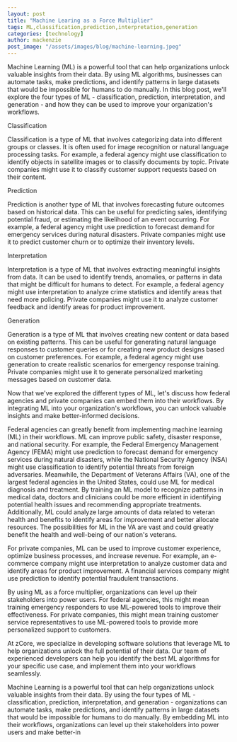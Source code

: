 ```yaml
---
layout: post
title: "Machine Learing as a Force Multiplier"
tags: ML,classification,prediction,interpretation,generation
categories: [technology]
author: mackenzie
post_image: "/assets/images/blog/machine-learning.jpeg"
---
```


Machine Learning (ML) is a powerful tool that can help organizations unlock valuable insights from their data. By using ML algorithms, businesses can automate tasks, make predictions, and identify patterns in large datasets that would be impossible for humans to do manually. In this blog post, we'll explore the four types of ML - classification, prediction, interpretation, and generation - and how they can be used to improve your organization's workflows.

Classification

Classification is a type of ML that involves categorizing data into different groups or classes. It is often used for image recognition or natural language processing tasks. For example, a federal agency might use classification to identify objects in satellite images or to classify documents by topic. Private companies might use it to classify customer support requests based on their content.

Prediction

Prediction is another type of ML that involves forecasting future outcomes based on historical data. This can be useful for predicting sales, identifying potential fraud, or estimating the likelihood of an event occurring. For example, a federal agency might use prediction to forecast demand for emergency services during natural disasters. Private companies might use it to predict customer churn or to optimize their inventory levels.

Interpretation

Interpretation is a type of ML that involves extracting meaningful insights from data. It can be used to identify trends, anomalies, or patterns in data that might be difficult for humans to detect. For example, a federal agency might use interpretation to analyze crime statistics and identify areas that need more policing. Private companies might use it to analyze customer feedback and identify areas for product improvement.

Generation

Generation is a type of ML that involves creating new content or data based on existing patterns. This can be useful for generating natural language responses to customer queries or for creating new product designs based on customer preferences. For example, a federal agency might use generation to create realistic scenarios for emergency response training. Private companies might use it to generate personalized marketing messages based on customer data.

Now that we've explored the different types of ML, let's discuss how federal agencies and private companies can embed them into their workflows. By integrating ML into your organization's workflows, you can unlock valuable insights and make better-informed decisions.

Federal agencies can greatly benefit from implementing machine learning (ML) in their workflows. ML can improve public safety, disaster response, and national security. For example, the Federal Emergency Management Agency (FEMA) might use prediction to forecast demand for emergency services during natural disasters, while the National Security Agency (NSA) might use classification to identify potential threats from foreign adversaries. Meanwhile, the Department of Veterans Affairs (VA), one of the largest federal agencies in the United States, could use ML for medical diagnosis and treatment. By training an ML model to recognize patterns in medical data, doctors and clinicians could be more efficient in identifying potential health issues and recommending appropriate treatments. Additionally, ML could analyze large amounts of data related to veteran health and benefits to identify areas for improvement and better allocate resources. The possibilities for ML in the VA are vast and could greatly benefit the health and well-being of our nation's veterans.

For private companies, ML can be used to improve customer experience, optimize business processes, and increase revenue. For example, an e-commerce company might use interpretation to analyze customer data and identify areas for product improvement. A financial services company might use prediction to identify potential fraudulent transactions.

By using ML as a force multiplier, organizations can level up their stakeholders into power users. For federal agencies, this might mean training emergency responders to use ML-powered tools to improve their effectiveness. For private companies, this might mean training customer service representatives to use ML-powered tools to provide more personalized support to customers.

At zCore, we specialize in developing software solutions that leverage ML to help organizations unlock the full potential of their data. Our team of experienced developers can help you identify the best ML algorithms for your specific use case, and implement them into your workflows seamlessly.

Machine Learning is a powerful tool that can help organizations unlock valuable insights from their data. By using the four types of ML - classification, prediction, interpretation, and generation - organizations can automate tasks, make predictions, and identify patterns in large datasets that would be impossible for humans to do manually. By embedding ML into their workflows, organizations can level up their stakeholders into power users and make better-in
